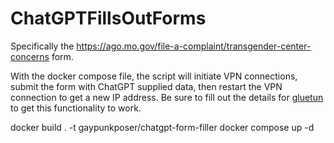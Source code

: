 # ChatGPTFillsOutForms

Specifically the https://ago.mo.gov/file-a-complaint/transgender-center-concerns form.

With the docker compose file, the script will initiate VPN connections, submit the form with ChatGPT supplied data, then restart the VPN connection to get a new IP address.
Be sure to fill out the details for [gluetun](https://github.com/qdm12/gluetun) to get this functionality to work.

  docker build . -t gaypunkposer/chatgpt-form-filler
  docker compose up -d
